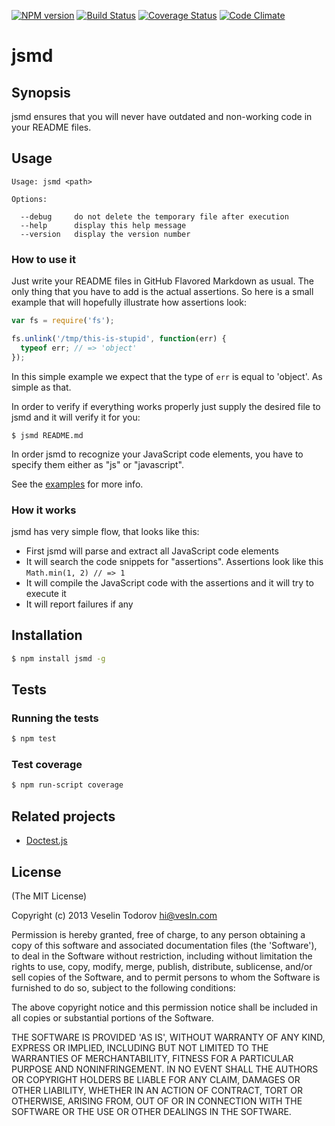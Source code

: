 [![NPM version](https://badge.fury.io/js/jsmd.png)](http://badge.fury.io/js/jsmd)
[![Build Status](https://secure.travis-ci.org/vesln/jsmd.png)](http://travis-ci.org/vesln/jsmd)
[![Coverage Status](https://coveralls.io/repos/vesln/jsmd/badge.png?branch=master)](https://coveralls.io/r/vesln/jsmd?branch=master)
[![Code Climate](https://codeclimate.com/github/vesln/jsmd.png)](https://codeclimate.com/github/vesln/jsmd)

# jsmd

## Synopsis

jsmd ensures that you will never have outdated and non-working code in your
README files.

## Usage

```
Usage: jsmd <path>

Options:

  --debug     do not delete the temporary file after execution
  --help      display this help message
  --version   display the version number
```

### How to use it

Just write your README files in GitHub Flavored Markdown as usual. The only thing that you have
to add is the actual assertions. So here is a small example that will hopefully
illustrate how assertions look:

```js
var fs = require('fs');

fs.unlink('/tmp/this-is-stupid', function(err) {
  typeof err; // => 'object'
});
```

In this simple example we expect that the type of `err` is equal to 'object'.
As simple as that.

In order to verify if everything works properly just supply the desired file to
jsmd and it will verify it for you:

```
$ jsmd README.md
```

In order jsmd to recognize your JavaScript code elements, you have to specify
them either as "js" or "javascript".

See the [examples](https://github.com/vesln/jsmd/tree/master/examples) for more
info.

### How it works

jsmd has very simple flow, that looks like this:

* First jsmd will parse and extract all JavaScript code elements
* It will search the code snippets for "assertions". Assertions look like
  this `Math.min(1, 2) // => 1`
* It will compile the JavaScript code with the assertions and it will try to
  execute it
* It will report failures if any

## Installation

```bash
$ npm install jsmd -g
```

## Tests

### Running the tests

```bash
$ npm test
```

### Test coverage

```bash
$ npm run-script coverage
```

## Related projects

* [Doctest.js](http://doctestjs.org/)

## License

(The MIT License)

Copyright (c) 2013 Veselin Todorov <hi@vesln.com>

Permission is hereby granted, free of charge, to any person obtaining
a copy of this software and associated documentation files (the
'Software'), to deal in the Software without restriction, including
without limitation the rights to use, copy, modify, merge, publish,
distribute, sublicense, and/or sell copies of the Software, and to
permit persons to whom the Software is furnished to do so, subject to
the following conditions:

The above copyright notice and this permission notice shall be
included in all copies or substantial portions of the Software.

THE SOFTWARE IS PROVIDED 'AS IS', WITHOUT WARRANTY OF ANY KIND,
EXPRESS OR IMPLIED, INCLUDING BUT NOT LIMITED TO THE WARRANTIES OF
MERCHANTABILITY, FITNESS FOR A PARTICULAR PURPOSE AND NONINFRINGEMENT.
IN NO EVENT SHALL THE AUTHORS OR COPYRIGHT HOLDERS BE LIABLE FOR ANY
CLAIM, DAMAGES OR OTHER LIABILITY, WHETHER IN AN ACTION OF CONTRACT,
TORT OR OTHERWISE, ARISING FROM, OUT OF OR IN CONNECTION WITH THE
SOFTWARE OR THE USE OR OTHER DEALINGS IN THE SOFTWARE.
